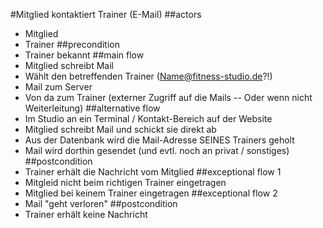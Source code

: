 #Mitglied kontaktiert Trainer (E-Mail)
##actors 
- Mitglied
- Trainer 
##precondition 
- Trainer bekannt
##main flow 
- Mitglied schreibt Mail
- Wählt den betreffenden Trainer (Name@fitness-studio.de?!)
- Mail zum Server 
- Von da zum Trainer (externer Zugriff auf die Mails -- Oder wenn nicht Weiterleitung)
##alternative flow 
- Im Studio an ein Terminal / Kontakt-Bereich auf der Website
- Mitglied schreibt Mail und schickt sie direkt ab
- Aus der Datenbank wird die Mail-Adresse SEINES Trainers geholt 
- Mail wird dorthin gesendet (und evtl. noch an privat / sonstiges)
##postcondition 
- Trainer erhält die Nachricht vom Mitglied
##exceptional flow 1
- Mitgleid nicht beim richtigen Trainer eingetragen
- Mitglied bei keinem Trainer eingetragen
##exceptional flow 2
- Mail "geht verloren"
##postcondition 
- Trainer erhält keine Nachricht
